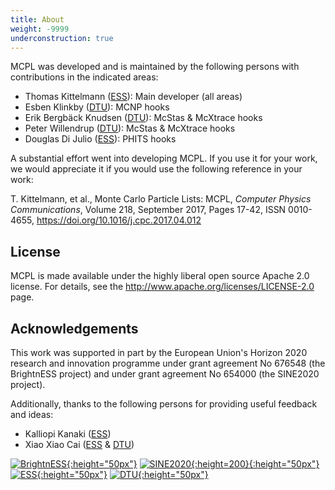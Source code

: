 ```yaml
---
title: About
weight: -9999
underconstruction: true
---
```


MCPL was developed and is maintained by the following persons with contributions
in the indicated areas:

* Thomas Kittelmann ([ESS](https://europeanspallationsource.se/)): Main
  developer (all areas)
* Esben Klinkby ([DTU](http://www.dtu.dk/)): MCNP hooks
* Erik Bergbäck Knudsen ([DTU](http://www.dtu.dk/)): McStas & McXtrace hooks
* Peter Willendrup ([DTU](http://www.dtu.dk/)): McStas & McXtrace hooks
* Douglas Di Julio ([ESS](https://europeanspallationsource.se/)): PHITS hooks

A substantial effort went into developing MCPL. If you use it for your work, we
would appreciate it if you would use the following reference in your work:

T. Kittelmann, et al., Monte Carlo Particle Lists: MCPL, *Computer Physics Communications*, Volume 218, September 2017, Pages 17-42, ISSN 0010-4655, <https://doi.org/10.1016/j.cpc.2017.04.012>

## License

MCPL is made available under the highly liberal open source Apache 2.0 license. For details, see the <http://www.apache.org/licenses/LICENSE-2.0> page.

## Acknowledgements

This work was supported in part by the European Union's Horizon 2020 research
and innovation programme under grant agreement No 676548 (the BrightnESS
project) and under grant agreement No 654000 (the SINE2020 project).

Additionally, thanks to the following persons for providing useful feedback and ideas:

* Kalliopi Kanaki ([ESS](https://europeanspallationsource.se/))
* Xiao Xiao Cai ([ESS](https://europeanspallationsource.se/) & [DTU](http://www.dtu.dk/))

[![BrightnESS](LOCAL:images/brightness_logo.png){:height="50px"}](https://brightness.esss.se/)
[![SINE2020](LOCAL:images/sine2020_logo.png){:height=200}{:height="50px"}](http://www.sine2020.eu/)
[![ESS](LOCAL:images/ess-logo.png){:height="50px"}](https://europeanspallationsource.se/)
[![DTU](LOCAL:images/DTU-logo.png){:height="50px"}](http://www.dtu.dk/)
